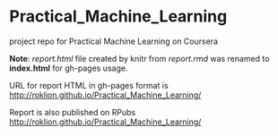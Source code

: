 # Practical_Machine_Learning
project repo for Practical Machine Learning on Coursera

__Note__: _report.html_ file created by knitr from _report.rmd_ was renamed to __index.html__ for gh-pages usage. 

URL for report HTML in gh-pages format is http://roklion.github.io/Practical_Machine_Learning/ 

Report is also published on RPubs http://roklion.github.io/Practical_Machine_Learning/
